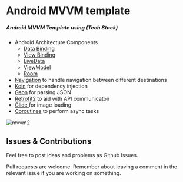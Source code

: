 # Android MVVM template

##### Android MVVM Template using (Tech Stack)
- Android Architecture Components
	- [Data Binding](https://developer.android.com/topic/libraries/data-binding "Data Binding")
	- [View Binding](https://developer.android.com/topic/libraries/view-binding "View Binding")
	-  [LiveData](https://developer.android.com/topic/libraries/architecture/livedata "LiveData")
	- [ViewModel](https://developer.android.com/topic/libraries/architecture/viewmodel "ViewModel")
	- [Room](https://developer.android.com/topic/libraries/architecture/room "Room")
- [Navigation](https://developer.android.com/guide/navigation "Navigation") to handle navigation between different destinations
- [Koin](https://pandao.github.io/editor.md/en.html "Koin") for dependency injection
- [Gson](https://github.com/google/gson "Gson") for parsing JSON
- [Retrofit2](https://github.com/square/retrofit "Retrofit2") to aid with API communicaton
- [Glide ](https://github.com/bumptech/glide "Glide ") for image loading
- [Coroutines](https://github.com/Kotlin/kotlinx.coroutines "Coroutines") to perform async tasks

![mvvm2](https://user-images.githubusercontent.com/1812129/68319008-e9d39d00-00bd-11ea-9245-ebedd2a2c067.png)

## Issues & Contributions
Feel free to post ideas and problems as Github Issues.

Pull requests are welcome. Remember about leaving a comment in the relevant issue if you are working on something.
